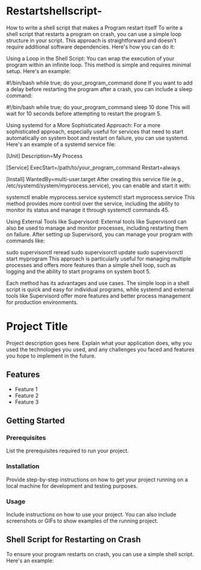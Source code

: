 # Restartshellscript-
How to write a shell script that makes a Program restart itself 
To write a shell script that restarts a program on crash, you can use a simple loop structure in your script. This approach is straightforward and doesn't require additional software dependencies. Here's how you can do it:

Using a Loop in the Shell Script:
You can wrap the execution of your program within an infinite loop. This method is simple and requires minimal setup. Here's an example:

#!/bin/bash
while true; do
  your_program_command
done
If you want to add a delay before restarting the program after a crash, you can include a sleep command:

#!/bin/bash
while true; do
  your_program_command
  sleep 10
done
This will wait for 10 seconds before attempting to restart the program 5.

Using systemd for a More Sophisticated Approach:
For a more sophisticated approach, especially useful for services that need to start automatically on system boot and restart on failure, you can use systemd. Here's an example of a systemd service file:

[Unit]
Description=My Process

[Service]
ExecStart=/path/to/your_program_command
Restart=always

[Install]
WantedBy=multi-user.target
After creating this service file (e.g., /etc/systemd/system/myprocess.service), you can enable and start it with:

systemctl enable myprocess.service
systemctl start myprocess.service
This method provides more control over the service, including the ability to monitor its status and manage it through systemctl commands 45.

Using External Tools like Supervisord:
External tools like Supervisord can also be used to manage and monitor processes, including restarting them on failure. After setting up Supervisord, you can manage your program with commands like:

sudo supervisorctl reread
sudo supervisorctl update
sudo supervisorctl start myprogram
This approach is particularly useful for managing multiple processes and offers more features than a simple shell loop, such as logging and the ability to start programs on system boot 5.

Each method has its advantages and use cases. The simple loop in a shell script is quick and easy for individual programs, while systemd and external tools like Supervisord offer more features and better process management for production environments.

# Project Title

Project description goes here. Explain what your application does, why you used the technologies you used, and any challenges you faced and features you hope to implement in the future.

## Features

- Feature 1
- Feature 2
- Feature 3

## Getting Started

### Prerequisites

List the prerequisites required to run your project.

### Installation

Provide step-by-step instructions on how to get your project running on a local machine for development and testing purposes.

### Usage

Include instructions on how to use your project. You can also include screenshots or GIFs to show examples of the running project.

## Shell Script for Restarting on Crash

To ensure your program restarts on crash, you can use a simple shell script. Here's an example:

